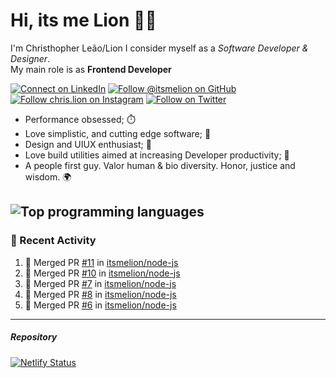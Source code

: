 # Hi, its me Lion 👋🦁

I'm Christhopher Leão/Lion
I consider myself as a _Software Developer & Designer_.<br/>My main role is as <b>Frontend Developer</b>
<br />

[![Connect on LinkedIn](https://img.shields.io/badge/--linkedin?label=LinkedIn&logo=LinkedIn&style=social)](https://www.linkedin.com/in/chrislion)
[![Follow @itsmelion on GitHub](https://img.shields.io/github/followers/itsmelion?label=follow%20%40itsmeLion&style=social)](https://github.com/itsmelion)
[![Follow chris.lion on Instagram](https://img.shields.io/badge/--instagram?label=@chris.lion&logo=Instagram&style=social)](https://instagram.com/chris.lion)
[![Follow on Twitter](https://img.shields.io/badge/--twitter?label=@ChrisLion_me&logo=Twitter&style=social)](https://twitter.com/chrislion_me)

- Performance obsessed; ⏱️
- Love simplistic, and cutting edge software; 📆
- Design and UIUX enthusiast; 🎨
- Love build utilities aimed at increasing Developer productivity; 🧰
- A people first guy. Valor human & bio diversity. Honor, justice and wisdom. 🌍

![Top programming languages](https://github-readme-stats.vercel.app/api/top-langs/?username=itsmelion&hide=php)
---
### 📰 Recent Activity

<!--START_SECTION:activity-->
1. 🎉 Merged PR [#11](https://github.com//itsmelion/node-js/pull/11) in [itsmelion/node-js](https://github.com//itsmelion/node-js)
2. 🎉 Merged PR [#10](https://github.com//itsmelion/node-js/pull/10) in [itsmelion/node-js](https://github.com//itsmelion/node-js)
3. 🎉 Merged PR [#7](https://github.com//itsmelion/node-js/pull/7) in [itsmelion/node-js](https://github.com//itsmelion/node-js)
4. 🎉 Merged PR [#8](https://github.com//itsmelion/node-js/pull/8) in [itsmelion/node-js](https://github.com//itsmelion/node-js)
5. 🎉 Merged PR [#6](https://github.com//itsmelion/node-js/pull/6) in [itsmelion/node-js](https://github.com//itsmelion/node-js)
<!--END_SECTION:activity-->

___

##### Repository
[![Netlify Status](https://api.netlify.com/api/v1/badges/9e2e6136-1ab9-42fc-8d4e-188512d5d841/deploy-status)](https://app.netlify.com/sites/lion-portfolio/deploys)
